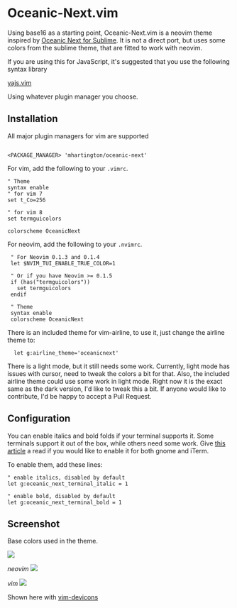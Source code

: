 # Oceanic-Next.vim


Using base16 as a starting point, Oceanic-Next.vim is a neovim theme inspired by [Oceanic Next for Sublime](https://github.com/voronianski/oceanic-next-color-scheme). It is not a direct port, but uses some colors from the sublime theme, that are fitted to work with neovim.


If you are using this for JavaScript, it's suggested that you use the following syntax library

 [yajs.vim](https://github.com/othree/yajs.vim)


 Using whatever plugin manager you choose.

## Installation

All major plugin managers for vim are supported

 ```vim

 <PACKAGE_MANAGER> 'mhartington/oceanic-next'
 ```


For vim, add the following to your `.vimrc`.

 ```viml
 " Theme
 syntax enable
 " for vim 7
 set t_Co=256

 " for vim 8
 set termguicolors

 colorscheme OceanicNext
 ```

For neovim, add the following to your `.nvimrc`.

```viml
 " For Neovim 0.1.3 and 0.1.4
 let $NVIM_TUI_ENABLE_TRUE_COLOR=1

 " Or if you have Neovim >= 0.1.5
 if (has("termguicolors"))
   set termguicolors
 endif

 " Theme
 syntax enable
 colorscheme OceanicNext
```

There is an included theme for vim-airline, to use it, just change the airline theme to:

```
  let g:airline_theme='oceanicnext'
```

 There is a light mode, but it still needs some work.
 Currently, light mode has issues with cursor, need to tweak the colors a bit for that.
 Also, the included airline theme could use some work in light mode. Right now it is the exact same as the dark version, I'd like to tweak this a bit.
 If anyone would like to contribute, I'd be happy to accept a Pull Request.

## Configuration

You can enable italics and bold folds if your terminal supports it. Some terminals support it out of the box, while others need some work. Give [this article](http://bruinsslot.jp/2016/05/29/how-to-enable-true-color-for-neovim-tmux-and-gnome-terminal/) a read if you would like to enable it for both gnome and iTerm.

To enable them, add these lines:

```vim
" enable italics, disabled by default
let g:oceanic_next_terminal_italic = 1

" enable bold, disabled by default
let g:oceanic_next_terminal_bold = 1
```

## Screenshot

Base colors used in the theme.

![](https://raw.githubusercontent.com/voronianski/oceanic-next-theme/master/colors.png)

_neovim_
![](https://raw.githubusercontent.com/mhartington/oceanic-next/master/oceanic-next-dark.nvim.png)


_vim_
![](https://raw.githubusercontent.com/mhartington/oceanic-next/master/oceanic-next-dark.vim.png)

Shown here with [vim-devicons](https://github.com/ryanoasis/vim-devicons)

